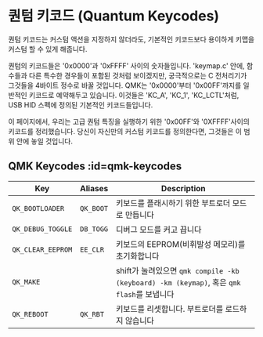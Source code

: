 #  퀀텀 키코드 (Quantum Keycodes)

퀀텀 키코드는 커스텀 액션을 지정하지 않더라도, 기본적인 키코드보다 용이하게 키맵을 커스텀 할 수 있게 해줍니다.

퀀텀의 키코드들은 '0x0000'과 '0xFFFF' 사이의 숫자들입니다. 'keymap.c' 안에, 함수들과 다른 특수한 경우들이 포함된 것처럼 보이겠지만, 궁극적으로는 C 전처리기가 그것들을 4바이트 정수로 바꿀 것입니다. QMK는 '0x0000'부터 '0x00FF'까지를 일반적인 키코드로 예약해두고 있습니다. 이것들은 'KC_A', 'KC_1', 'KC_LCTL'처럼, USB HID 스펙에 정의된 기본적인 키코드들입니다.

이 페이지에서, 우리는 고급 퀀텀 특징을 실행하기 위한 '0x00FF'와 '0XFFFF'사이의 키코드를 정리했습니다. 당신이 자신만의 커스텀 키코드를 정의한다면, 그것들은 이 범위 안에 놓일 것입니다.

## QMK Keycodes :id=qmk-keycodes

|Key              |Aliases  |Description                                                                      |
|-----------------|---------|---------------------------------------------------------------------------------|
|`QK_BOOTLOADER`  |`QK_BOOT`|키보드를 플래시하기 위한 부트로더 모드로 만듭니다                                    |
|`QK_DEBUG_TOGGLE`|`DB_TOGG`|디버그 모드를 커고 끕니다                                                          |
|`QK_CLEAR_EEPROM`|`EE_CLR` |키보드의 EEPROM(비휘발성 메모리)를 초기화합니다                                     |
|`QK_MAKE`        |         |shift가 눌려있으면 `qmk compile -kb (keyboard) -km (keymap)`, 혹은 `qmk flash`를 보냅니다 |
|`QK_REBOOT`      |`QK_RBT` |키보드를 리셋합니다. 부트로더를 로드하지 않습니다                                    |
